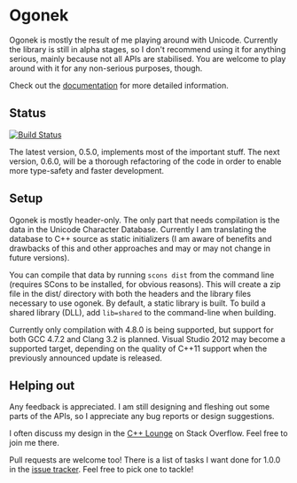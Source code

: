 # Ogonek

Ogonek is mostly the result of me playing around with Unicode. Currently the
library is still in alpha stages, so I don't recommend using it for anything
serious, mainly because not all APIs are stabilised. You are welcome to play
around with it for any non-serious purposes, though.

Check out the [documentation] for more detailed information.

 [documentation]: http://flamingdangerzone.com/ogonek

## Status

[![Build Status](https://travis-ci.org/rmartinho/ogonek.png?branch=master)](https://travis-ci.org/rmartinho/ogonek)

The latest version, 0.5.0, implements most of the important stuff. The next
version, 0.6.0, will be a thorough refactoring of the code in order to enable
more type-safety and faster development.

## Setup

Ogonek is mostly header-only. The only part that needs compilation is the data
in the Unicode Character Database. Currently I am translating the database to
C++ source as static initializers (I am aware of benefits and drawbacks of this
and other approaches and may or may not change in future versions).

You can compile that data by running `scons dist` from the command line
(requires SCons to be installed, for obvious reasons). This will create a zip
file in the dist/ directory with both the headers and the library files
necessary to use ogonek. By default, a static library is built. To build a
shared library (DLL), add `lib=shared` to the command-line when building.

Currently only compilation with 4.8.0 is being supported, but support for both
GCC 4.7.2 and Clang 3.2 is planned. Visual Studio 2012 may become a supported
target, depending on the quality of C++11 support when the previously announced
update is released.

## Helping out

Any feedback is appreciated. I am still designing and fleshing out some parts of
the APIs, so I appreciate any bug reports or design suggestions.

I often discuss my design in the [C++ Lounge][lounge] on Stack Overflow. Feel
free to join me there. 

Pull requests are welcome too! There is a list of tasks I want done for 1.0.0 in
the [issue tracker]. Feel free to pick one to tackle!

 [lounge]: http://chat.stackoverflow.com/rooms/10/loungec
 [issue tracker]: https://github.com/rmartinho/ogonek/issues?state=open

